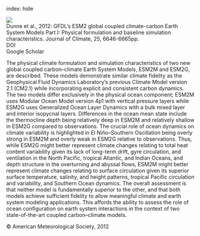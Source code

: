 index: hide

<div class="Citation">
    <div class="Citation-thumb CitationThumb-linked"  data-href="https://doi.org/10.1175/jcli-d-11-00560.1">
      <img src="https://static.claimspace.cloud/climate-study-static/refs/thumbs/6/Dunne_et_al_2012-thumb.png" />
    </div>

  <div class="Citation-body">
    <div class="Citation-text">Dunne et al., 2012: GFDL’s ESM2 global coupled climate-carbon Earth System Models Part I: Physical formulation and baseline simulation characteristics. <span class="Article-journal">Journal of Climate, </span><span class="Article-volume">25, </span>6646-6665pp.</div>
    <div class="Citation-links">
      <div class="CitationLink" data-href="https://doi.org/10.1175/jcli-d-11-00560.1">
        <div class="CitationLink-icon CitationLink-Doi"></div>
        <div class="CitationLink-text">DOI</div>
      </div>
      <div class="CitationLink" data-href="https://scholar.google.com/scholar?q=10.1175/jcli-d-11-00560.1">
        <div class="CitationLink-icon CitationLink-Scholar"></div>
        <div class="CitationLink-text">Google Scholar</div>
      </div>
    </div>
  </div>
</div>

The physical climate formulation and simulation characteristics of two new global coupled carbon–climate Earth System Models, ESM2M and ESM2G, are described. These models demonstrate similar climate fidelity as the Geophysical Fluid Dynamics Laboratory’s previous Climate Model version 2.1 (CM2.1) while incorporating explicit and consistent carbon dynamics. The two models differ exclusively in the physical ocean component; ESM2M uses Modular Ocean Model version 4p1 with vertical pressure layers while ESM2G uses Generalized Ocean Layer Dynamics with a bulk mixed layer and interior isopycnal layers. Differences in the ocean mean state include the thermocline depth being relatively deep in ESM2M and relatively shallow in ESM2G compared to observations. The crucial role of ocean dynamics on climate variability is highlighted in El Niño–Southern Oscillation being overly strong in ESM2M and overly weak in ESM2G relative to observations. Thus, while ESM2G might better represent climate changes relating to total heat content variability given its lack of long-term drift, gyre circulation, and ventilation in the North Pacific, tropical Atlantic, and Indian Oceans, and depth structure in the overturning and abyssal flows, ESM2M might better represent climate changes relating to surface circulation given its superior surface temperature, salinity, and height patterns, tropical Pacific circulation and variability, and Southern Ocean dynamics. The overall assessment is that neither model is fundamentally superior to the other, and that both models achieve sufficient fidelity to allow meaningful climate and earth system modeling applications. This affords the ability to assess the role of ocean configuration on earth system interactions in the context of two state-of-the-art coupled carbon–climate models.

<div class="Citation-copy">
&copy; American Meteorological Society, 2012
</div>